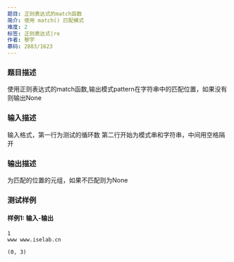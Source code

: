 ```yaml
---
题目: 正则表达式的match函数
简介: 使用 match() 匹配模式
难度: 2
标签: 正则表达式|re
作者: 黎宇
慕码: 2883/1623
---
```


### 题目描述

使用正则表达式的match函数,输出模式pattern在字符串中的匹配位置，如果没有则输出None

### 输入描述

输入格式，第一行为测试的循环数
第二行开始为模式串和字符串，中间用空格隔开

### 输出描述

为匹配的位置的元组，如果不匹配则为None

### 测试样例

#### 样例1: 输入-输出

```
1
www www.iselab.cn
```

```
(0, 3)
```
